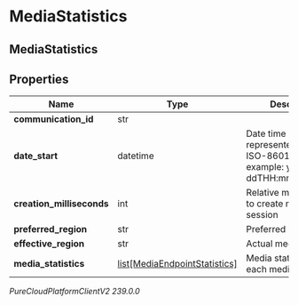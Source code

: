 # MediaStatistics

## MediaStatistics

## Properties

|Name | Type | Description | Notes|
|------------ | ------------- | ------------- | -------------|
| **communication_id** | str |  | [optional] |
| **date_start** | datetime | Date time is represented as an ISO-8601 string. For example: yyyy-MM-ddTHH:mm:ss[.mmm]Z | [optional] |
| **creation_milliseconds** | int | Relative milliseconds to create media session | [optional] |
| **preferred_region** | str | Preferred media region | [optional] |
| **effective_region** | str | Actual media region | [optional] |
| **media_statistics** | [list[MediaEndpointStatistics]](MediaEndpointStatistics) | Media statistics for each media endpoint | [optional] |



_PureCloudPlatformClientV2 239.0.0_
